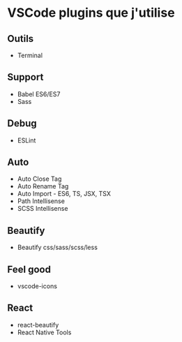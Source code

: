 # VSCode plugins que j'utilise

## Outils

- Terminal

## Support

- Babel ES6/ES7
- Sass

## Debug

- ESLint

## Auto

- Auto Close Tag
- Auto Rename Tag
- Auto Import - ES6, TS, JSX, TSX
- Path Intellisense
- SCSS Intellisense

## Beautify

- Beautify css/sass/scss/less

## Feel good

- vscode-icons

## React

- react-beautify
- React Native Tools